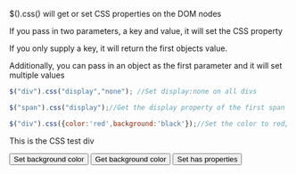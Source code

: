 $().css() will get or set CSS properties on the DOM nodes

If you pass in two parameters, a key and value, it will set the CSS property

If you only supply a key, it will return the first objects value.

Additionally, you can pass in an object as the first parameter and it will set multiple values


```js
$("div").css("display","none"); //Set display:none on all divs

$("span").css("display");//Get the display property of the first span

$("div").css({color:'red',background:'black'});//Set the color to red, and the background color to black on all divs
```



<div id="css:test">
	This is the CSS test div
</div>

<input type="button" value="Set background color" onclick="$('#css:test').css('background','green');"> <input type="button" value="Get background color" onclick="alert($('#css:test').css('background'));">   <input type="button" value="Set has properties" onclick="$('#css:test').css({'background':'blue',color:'pink'});">